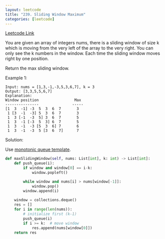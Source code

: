 ```yaml
---
layout: leetcode
title: "239. Sliding Window Maximum"
categories: [leetcode]
---
```


[Leetcode Link](https://leetcode.com/problems/sliding-window-maximum/)

You are given an array of integers nums, there is a sliding window of size k which is moving from the very left of the array to the very right. You can only see the k numbers in the window. Each time the sliding window moves right by one position.

Return the max sliding window.

Example 1:

```
Input: nums = [1,3,-1,-3,5,3,6,7], k = 3
Output: [3,3,5,5,6,7]
Explanation: 
Window position                Max
---------------               -----
[1  3  -1] -3  5  3  6  7       3
 1 [3  -1  -3] 5  3  6  7       3
 1  3 [-1  -3  5] 3  6  7       5
 1  3  -1 [-3  5  3] 6  7       5
 1  3  -1  -3 [5  3  6] 7       6
 1  3  -1  -3  5 [3  6  7]      7
```

Solution: 

Use [monotonic queue template](/template/queue_stack/#monotonic-queue-template). 

```python
def maxSlidingWindow(self, nums: List[int], k: int) -> List[int]:
    def push_queue(i):
        if window and window[0] == i-k:
            window.popleft()

        while window and nums[i] > nums[window[-1]]:
            window.pop()
        window.append(i)
        
    window = collections.deque()
    res = []
    for i in range(len(nums)):
        # initialize first (k-1)
        push_queue(i)
        if i >= k:  # move window
            res.append(nums[window[0]])
    return res

```
